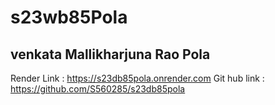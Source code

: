 # s23wb85Pola

## venkata Mallikharjuna Rao Pola


Render Link : https://s23db85pola.onrender.com
Git hub link : https://github.com/S560285/s23db85pola
